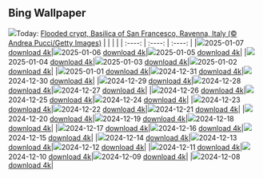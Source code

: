 ## Bing Wallpaper
![](./wallpaper/2025-01-07.jpg)Today: [Flooded crypt, Basilica of San Francesco, Ravenna, Italy (© Andrea Pucci/Getty Images)](./wallpaper/2025-01-07.jpg)
|      |      |      |
| :----: | :----: | :----: |
|![](./wallpaper/2025-01-07_sm.jpg)2025-01-07 [download 4k](./wallpaper/2025-01-07.jpg)|![](./wallpaper/2025-01-06_sm.jpg)2025-01-06 [download 4k](./wallpaper/2025-01-06.jpg)|![](./wallpaper/2025-01-05_sm.jpg)2025-01-05 [download 4k](./wallpaper/2025-01-05.jpg)|
|![](./wallpaper/2025-01-04_sm.jpg)2025-01-04 [download 4k](./wallpaper/2025-01-04.jpg)|![](./wallpaper/2025-01-03_sm.jpg)2025-01-03 [download 4k](./wallpaper/2025-01-03.jpg)|![](./wallpaper/2025-01-02_sm.jpg)2025-01-02 [download 4k](./wallpaper/2025-01-02.jpg)|
|![](./wallpaper/2025-01-01_sm.jpg)2025-01-01 [download 4k](./wallpaper/2025-01-01.jpg)|![](./wallpaper/2024-12-31_sm.jpg)2024-12-31 [download 4k](./wallpaper/2024-12-31.jpg)|![](./wallpaper/2024-12-30_sm.jpg)2024-12-30 [download 4k](./wallpaper/2024-12-30.jpg)|
|![](./wallpaper/2024-12-29_sm.jpg)2024-12-29 [download 4k](./wallpaper/2024-12-29.jpg)|![](./wallpaper/2024-12-28_sm.jpg)2024-12-28 [download 4k](./wallpaper/2024-12-28.jpg)|![](./wallpaper/2024-12-27_sm.jpg)2024-12-27 [download 4k](./wallpaper/2024-12-27.jpg)|
|![](./wallpaper/2024-12-26_sm.jpg)2024-12-26 [download 4k](./wallpaper/2024-12-26.jpg)|![](./wallpaper/2024-12-25_sm.jpg)2024-12-25 [download 4k](./wallpaper/2024-12-25.jpg)|![](./wallpaper/2024-12-24_sm.jpg)2024-12-24 [download 4k](./wallpaper/2024-12-24.jpg)|
|![](./wallpaper/2024-12-23_sm.jpg)2024-12-23 [download 4k](./wallpaper/2024-12-23.jpg)|![](./wallpaper/2024-12-22_sm.jpg)2024-12-22 [download 4k](./wallpaper/2024-12-22.jpg)|![](./wallpaper/2024-12-21_sm.jpg)2024-12-21 [download 4k](./wallpaper/2024-12-21.jpg)|
|![](./wallpaper/2024-12-20_sm.jpg)2024-12-20 [download 4k](./wallpaper/2024-12-20.jpg)|![](./wallpaper/2024-12-19_sm.jpg)2024-12-19 [download 4k](./wallpaper/2024-12-19.jpg)|![](./wallpaper/2024-12-18_sm.jpg)2024-12-18 [download 4k](./wallpaper/2024-12-18.jpg)|
|![](./wallpaper/2024-12-17_sm.jpg)2024-12-17 [download 4k](./wallpaper/2024-12-17.jpg)|![](./wallpaper/2024-12-16_sm.jpg)2024-12-16 [download 4k](./wallpaper/2024-12-16.jpg)|![](./wallpaper/2024-12-15_sm.jpg)2024-12-15 [download 4k](./wallpaper/2024-12-15.jpg)|
|![](./wallpaper/2024-12-14_sm.jpg)2024-12-14 [download 4k](./wallpaper/2024-12-14.jpg)|![](./wallpaper/2024-12-13_sm.jpg)2024-12-13 [download 4k](./wallpaper/2024-12-13.jpg)|![](./wallpaper/2024-12-12_sm.jpg)2024-12-12 [download 4k](./wallpaper/2024-12-12.jpg)|
|![](./wallpaper/2024-12-11_sm.jpg)2024-12-11 [download 4k](./wallpaper/2024-12-11.jpg)|![](./wallpaper/2024-12-10_sm.jpg)2024-12-10 [download 4k](./wallpaper/2024-12-10.jpg)|![](./wallpaper/2024-12-09_sm.jpg)2024-12-09 [download 4k](./wallpaper/2024-12-09.jpg)|
|![](./wallpaper/2024-12-08_sm.jpg)2024-12-08 [download 4k](./wallpaper/2024-12-08.jpg)|